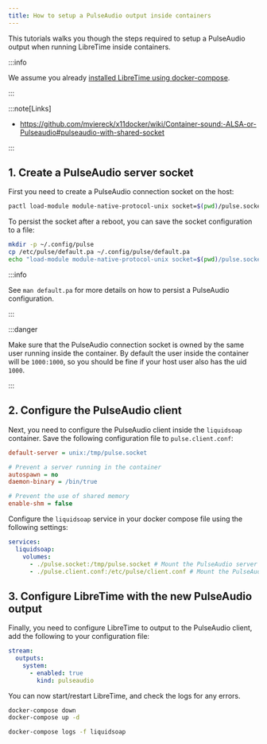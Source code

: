 ```yaml
---
title: How to setup a PulseAudio output inside containers
---
```


This tutorials walks you though the steps required to setup a PulseAudio output when running LibreTime inside containers.

:::info

We assume you already [installed LibreTime using docker-compose](../install/README.md#using-docker-compose).

:::

:::note[Links]

- https://github.com/mviereck/x11docker/wiki/Container-sound:-ALSA-or-Pulseaudio#pulseaudio-with-shared-socket

:::

## 1. Create a PulseAudio server socket

First you need to create a PulseAudio connection socket on the host:

```bash
pactl load-module module-native-protocol-unix socket=$(pwd)/pulse.socket
```

To persist the socket after a reboot, you can save the socket configuration to a file:

```bash
mkdir -p ~/.config/pulse
cp /etc/pulse/default.pa ~/.config/pulse/default.pa
echo "load-module module-native-protocol-unix socket=$(pwd)/pulse.socket" | tee -a ~/.config/pulse/default.pa
```

:::info

See `man default.pa` for more details on how to persist a PulseAudio configuration.

:::

:::danger

Make sure that the PulseAudio connection socket is owned by the same user running inside the container. By default the user inside the container will be `1000:1000`, so you should be fine if your host user also has the uid `1000`.

:::

## 2. Configure the PulseAudio client

Next, you need to configure the PulseAudio client inside the `liquidsoap` container. Save the following configuration file to `pulse.client.conf`:

```ini title="pulse.client.conf"
default-server = unix:/tmp/pulse.socket

# Prevent a server running in the container
autospawn = no
daemon-binary = /bin/true

# Prevent the use of shared memory
enable-shm = false
```

Configure the `liquidsoap` service in your docker compose file using the following settings:

```yaml title="docker-compose.yml"
services:
  liquidsoap:
    volumes:
      - ./pulse.socket:/tmp/pulse.socket # Mount the PulseAudio server socket
      - ./pulse.client.conf:/etc/pulse/client.conf # Mount the PulseAudio client configuration
```

## 3. Configure LibreTime with the new PulseAudio output

Finally, you need to configure LibreTime to output to the PulseAudio client, add the following to your configuration file:

```yaml title="config.yml"
stream:
  outputs:
    system:
      - enabled: true
        kind: pulseaudio
```

You can now start/restart LibreTime, and check the logs for any errors.

```bash
docker-compose down
docker-compose up -d

docker-compose logs -f liquidsoap
```
